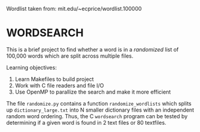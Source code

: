 Wordlist taken from: mit.edu/~ecprice/wordlist.100000

# WORDSEARCH

This is a brief project to find whether a word is in a *randomized* list of 100,000 words which are split across multiple files.

Learning objectives:

1) Learn Makefiles to build project
2) Work with C file readers and file I/O
3) Use OpenMP to parallize the search and make it more efficient

The file `randomize.py` contains a function `randomize_wordlists` which splits up `dictionary_large.txt` into N smaller dictionary files with an independent random word ordering. Thus, the C `wordsearch` program can be tested by determining if a given word is found in 2 text files or 80 textfiles.
